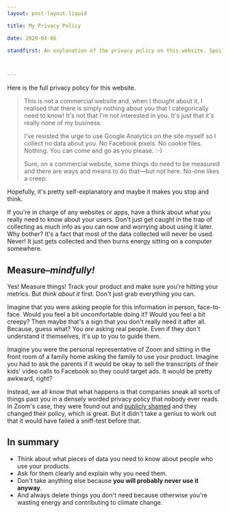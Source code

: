 ```yaml
---
layout: post-layout.liquid

title: My Privacy Policy

date: 2020-04-06

standfirst: An explanation of the privacy policy on this website. Spoiler alert—it's very short.



---
```


Here is the full privacy policy for this website.

> This is not a commercial website and, when I thought about it, I realised that there is simply nothing about you that I categorically need to know! It's not that I'm not interested in you. It's just that it's really none of my business.
> 
> I've resisted the urge to use Google Analytics on the site myself so I collect no data about you. No Facebook pixels. No cookie files. Nothing. You can come and go as you please. :-)
> 
> Sure, on a commercial website, some things do need to be measured and there are ways and means to do that—but not here. No-one likes a creep.

Hopefully, it's pretty self-explanatory and maybe it makes you stop and think.

If you're in charge of any websites or apps, have a think about what you really need to know about your users. Don't just get caught in the trap of collecting as much info as you can now and worrying about using it later. Why bother? It's a fact that most of the data collected will never be used. Never! It just gets collected and then burns energy sitting on a computer somewhere.

## Measure–_mindfully!_
Yes! Measure things! Track your product and make sure you're hitting your metrics. But _think about it_ first. Don't just grab everything you can.

Imagine that you were asking people for this information in person, face-to-face. Would you feel a bit uncomfortable doing it? Would you feel a bit creepy? Then maybe that's a sign that you don't really need it after all. Because, guess what? You _are_ asking real people. Even if they don't understand it themselves, it's up to you to guide them.

Imagine you were the personal representative of Zoom and sitting in the front room of a family home asking the family to use your product. Imagine you had to ask the parents if it would be okay to sell the transcripts of their kids' video calls to Facebook so they could target ads. It would be pretty awkward, right? 

Instead, we all know that what happens is that companies sneak all sorts of things past you in a densely worded privacy policy that nobody ever reads. In Zoom's case, they were found out and [publicly shamed](https://www.independent.co.uk/life-style/gadgets-and-tech/news/zoom-privacy-data-facebook-video-chat-app-lawsuit-a9438376.html) and they changed their policy, which is great. But it didn't take a genius to work out that it would have failed a sniff-test before that.

## In summary

- Think about what pieces of data you need to know about people who use your products.
- Ask for them clearly and explain why you need them.
- Don't take anything else because **you will probably never use it anyway**.
- And always delete things you don't need because otherwise you're wasting energy and contributing to climate change.
